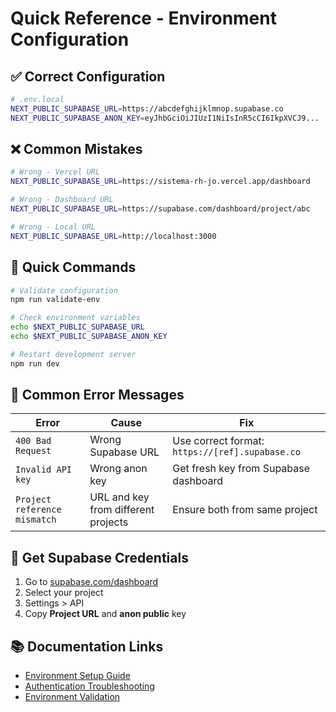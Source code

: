 # Quick Reference - Environment Configuration

## ✅ Correct Configuration

```bash
# .env.local
NEXT_PUBLIC_SUPABASE_URL=https://abcdefghijklmnop.supabase.co
NEXT_PUBLIC_SUPABASE_ANON_KEY=eyJhbGciOiJIUzI1NiIsInR5cCI6IkpXVCJ9...
```

## ❌ Common Mistakes

```bash
# Wrong - Vercel URL
NEXT_PUBLIC_SUPABASE_URL=https://sistema-rh-jo.vercel.app/dashboard

# Wrong - Dashboard URL  
NEXT_PUBLIC_SUPABASE_URL=https://supabase.com/dashboard/project/abc

# Wrong - Local URL
NEXT_PUBLIC_SUPABASE_URL=http://localhost:3000
```

## 🔧 Quick Commands

```bash
# Validate configuration
npm run validate-env

# Check environment variables
echo $NEXT_PUBLIC_SUPABASE_URL
echo $NEXT_PUBLIC_SUPABASE_ANON_KEY

# Restart development server
npm run dev
```

## 🚨 Common Error Messages

| Error | Cause | Fix |
|-------|-------|-----|
| `400 Bad Request` | Wrong Supabase URL | Use correct format: `https://[ref].supabase.co` |
| `Invalid API key` | Wrong anon key | Get fresh key from Supabase dashboard |
| `Project reference mismatch` | URL and key from different projects | Ensure both from same project |

## 📍 Get Supabase Credentials

1. Go to [supabase.com/dashboard](https://supabase.com/dashboard)
2. Select your project
3. Settings > API
4. Copy **Project URL** and **anon public** key

## 📚 Documentation Links

- [Environment Setup Guide](./environment-setup.md)
- [Authentication Troubleshooting](./authentication-troubleshooting.md)
- [Environment Validation](./environment-validation.md)